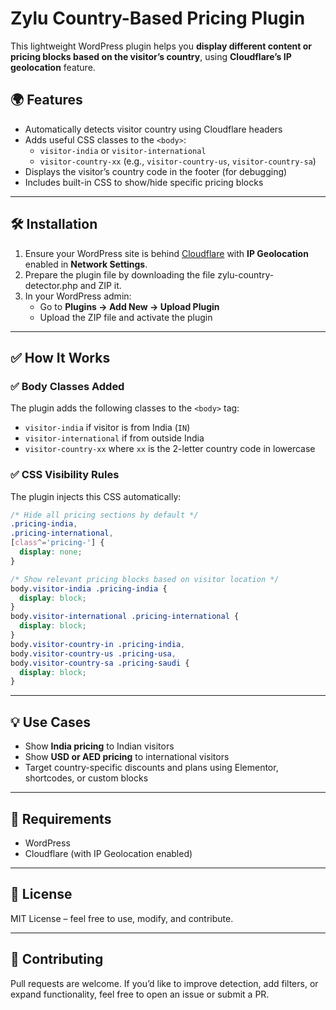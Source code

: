 # Zylu Country-Based Pricing Plugin

This lightweight WordPress plugin helps you **display different content or pricing blocks based on the visitor’s country**, using **Cloudflare’s IP geolocation** feature.

## 🌍 Features

- Automatically detects visitor country using Cloudflare headers
- Adds useful CSS classes to the `<body>`:
  - `visitor-india` or `visitor-international`
  - `visitor-country-xx` (e.g., `visitor-country-us`, `visitor-country-sa`)
- Displays the visitor’s country code in the footer (for debugging)
- Includes built-in CSS to show/hide specific pricing blocks

---

## 🛠️ Installation

1. Ensure your WordPress site is behind [Cloudflare](https://www.cloudflare.com/) with **IP Geolocation** enabled in **Network Settings**.
2. Prepare the plugin file by downloading the file zylu-country-detector.php and ZIP it.
3. In your WordPress admin:
   - Go to **Plugins → Add New → Upload Plugin**
   - Upload the ZIP file and activate the plugin

---

## ✅ How It Works

### ✅ Body Classes Added

The plugin adds the following classes to the `<body>` tag:

- `visitor-india` if visitor is from India (`IN`)
- `visitor-international` if from outside India
- `visitor-country-xx` where `xx` is the 2-letter country code in lowercase

### ✅ CSS Visibility Rules

The plugin injects this CSS automatically:

```css
/* Hide all pricing sections by default */
.pricing-india,
.pricing-international,
[class^='pricing-'] {
  display: none;
}

/* Show relevant pricing blocks based on visitor location */
body.visitor-india .pricing-india {
  display: block;
}
body.visitor-international .pricing-international {
  display: block;
}
body.visitor-country-in .pricing-india,
body.visitor-country-us .pricing-usa,
body.visitor-country-sa .pricing-saudi {
  display: block;
}
```

---

## 💡 Use Cases

- Show **India pricing** to Indian visitors
- Show **USD or AED pricing** to international visitors
- Target country-specific discounts and plans using Elementor, shortcodes, or custom blocks

---

## 📌 Requirements

- WordPress
- Cloudflare (with IP Geolocation enabled)

---

## 📃 License

MIT License – feel free to use, modify, and contribute.

---

## 🤝 Contributing

Pull requests are welcome. If you’d like to improve detection, add filters, or expand functionality, feel free to open an issue or submit a PR.
